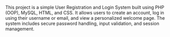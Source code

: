 This project is a simple User Registration and Login System built using PHP (OOP), MySQL, HTML, and CSS.
It allows users to create an account, log in using their username or email, and view a personalized welcome page.
The system includes secure password handling, input validation, and session management.
